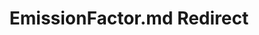 ---
title: EmissionFactor.md Redirect
redirect_to: /Pages/StereoKit/MatParamName/EmissionFactor.html
---
